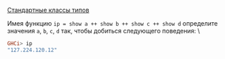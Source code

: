 [Стандартные классы типов](https://stepik.org/lesson/12399/step/5)

Имея функцию `ip = show a ++ show b ++ show c ++ show d` определите значения `a`, `b`, `c`, `d` так, чтобы добиться следующего поведения:
\
```haskell
GHCi> ip
"127.224.120.12"
```  


